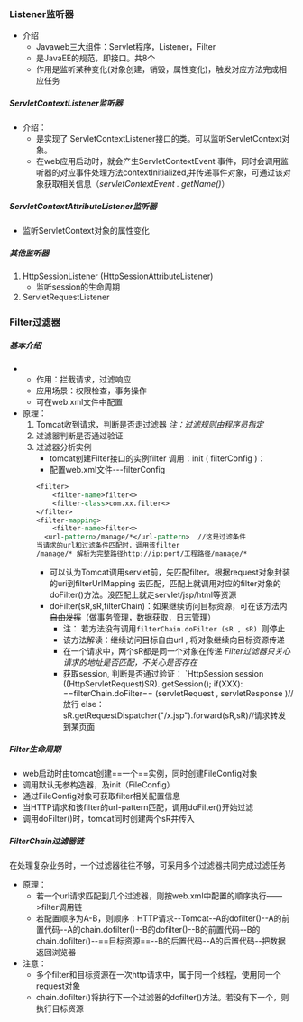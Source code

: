 
### Listener监听器

 - 介绍
	 - Javaweb三大组件：Servlet程序，Listener，Filter
	 - 是JavaEE的规范，即接口。共8个
	 - 作用是监听某种变化(对象创建，销毁，属性变化)，触发对应方法完成相应任务

##### ServletContextListener监听器

- 介绍：
	- 是实现了 ServletContextListener接口的类。可以监听ServletContext对象。
	- 在web应用启动时，就会产生ServletContextEvent 事件，同时会调用监听器的对应事件处理方法contextInitialized,并传递事件对象，可通过该对象获取相关信息（*servletContextEvent . getName()*）

##### ServletContextAttributeListener监听器

- 监听ServletContext对象的属性变化

##### 其他监听器

1. HttpSessionListener  (HttpSessionAttributeListener)
	- 监听session的生命周期
2. ServletRequestListener

### Filter过滤器

##### 基本介绍
- 
	- 作用：拦截请求，过滤响应
	- 应用场景：权限检查，事务操作
	- 可在web.xml文件中配置
- 原理：
	1. Tomcat收到请求，判断是否走过滤器
		*注：过滤规则由程序员指定*
	2. 过滤器判断是否通过验证
	3. 过滤器分析实例
		- tomcat创建Filter接口的实例filter 调用：init ( filterConfig )：
		- 配置web.xml文件---filterConfig
		```jsp
		<filter>
			<filter-name>filter<>
		    <filter-class>com.xx.filter<>   
		</filter>
		<filter-mapping>
			<filter-name>filter<>
		  <url-pattern>/manage/*</url-pattern>  //这是过滤条件
		当请求的url和过滤条件匹配时，调用该filter
		/manage/* 解析为完整路径http://ip:port/工程路径/manage/*
		``` 
		-  可以认为Tomcat调用servlet前，先匹配filter。根据request对象封装的uri到filterUrlMapping 去匹配，匹配上就调用对应的filter对象的doFilter()方法。没匹配上就走servlet/jsp/html等资源
		- doFilter(sR,sR,filterChain)：如果继续访问目标资源，可在该方法内~~自由发挥~~（做事务管理，数据获取，日志管理）                                    
			- 注： 若方法没有调用`filterChain.doFilter (sR , sR) `则停止
			- 该方法解读：继续访问目标自由url , 将对象继续向目标资源传递
			- 在一个请求中，两个sR都是同一个对象在传递
			 *Filter过滤器只关心请求的地址是否匹配，不关心是否存在*
			- 获取session, 判断是否通过验证：
			`HttpSession session ((HttpServletRequest)SR). getSession();
			if(XXX): ==filterChain.doFilter== (servletRequest , servletResponse )//放行
			else：sR.getRequestDispatcher("/x.jsp").forward(sR,sR)//请求转发到某页面

##### Filter生命周期

- web启动时由tomcat创建==一个==实例，同时创建FileConfig对象
- 调用默认无参构造器，及init（FileConfig）
- 通过FileConfig对象可获取filter相关配置信息
- 当HTTP请求和该filter的url-pattern匹配，调用doFilter()开始过滤
- 调用doFilter()时，tomcat同时创建两个sR并传入

##### FilterChain过滤器链

在处理复杂业务时，一个过滤器往往不够，可采用多个过滤器共同完成过滤任务

- 原理：
	- 若一个url请求匹配到几个过滤器，则按web.xml中配置的顺序执行——>filter调用链
	- 若配置顺序为A-B，则顺序：HTTP请求--Tomcat--A的dofilter()--A的前置代码--A的chain.dofilter()--B的dofilter()--B的前置代码--B的chain.dofilter()--==目标资源==--B的后置代码--A的后置代码--把数据返回浏览器
- 注意：
	- 多个filter和目标资源在一次http请求中，属于同一个线程，使用同一个request对象
	- chain.dofilter()将执行下一个过滤器的dofilter()方法。若没有下一个，则执行目标资源